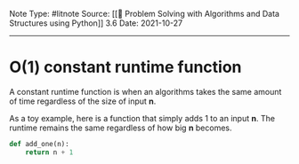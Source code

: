 Note Type: #litnote
Source: [[📖 Problem Solving with Algorithms and Data Structures using Python]] 3.6
Date: 2021-10-27

---
# O(1) constant runtime function
A constant runtime function is when an algorithms takes the same amount of time regardless of the size of input **n**.

As a toy example, here is a function that simply adds 1 to an input **n**. The runtime remains the same regardless of how big **n** becomes.

```python
def add_one(n):
	return n + 1
```
